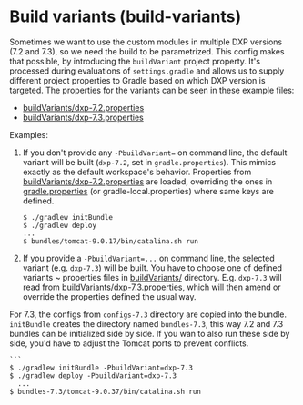 # Build variants (build-variants)

Sometimes we want to use the custom modules in multiple DXP versions (7.2 and 7.3), so we need the build to be parametrized. This config makes that possible, by introducing the `buildVariant` project property. It's processed during evaluations of `settings.gradle` and allows us to supply different project properties to Gradle based on which DXP version is targeted. The properties for the variants can be seen in these example files:
* [buildVariants/dxp-7.2.properties](buildVariants/dxp-7.2.properties)
* [buildVariants/dxp-7.3.properties](buildVariants/dxp-7.3.properties)

Examples:
1. If you don't provide any `-PbuildVariant=` on command line, the default variant will be built (`dxp-7.2`, set in `gradle.properties`). This mimics exactly as the default workspace's behavior. Properties from [buildVariants/dxp-7.2.properties](buildVariants/dxp-7.2.properties) are loaded, overriding the ones in [gradle.properties](gradle.properties) (or gradle-local.properties) where same keys are defined.

    ``` 
    $ ./gradlew initBundle  
    $ ./gradlew deploy  
    ...
    $ bundles/tomcat-9.0.17/bin/catalina.sh run
    ```

2. If you provide a `-PbuildVariant=...` on command line, the selected variant (e.g. `dxp-7.3`) will be built. You have to choose one of defined variants ~ properties files in [buildVariants/](buildVariants/) directory. E.g. `dxp-7.3` will read from [buildVariants/dxp-7.3.properties](buildVariants/dxp-7.3.properties), which will then amend or override the properties defined the usual way.

For 7.3, the configs from `configs-7.3` directory are copied into the bundle. `initBundle` creates the directory named `bundles-7.3`, this way 7.2 and 7.3 bundles can be initialized side by side. If you wan to also run these side by side, you'd have to adjust the Tomcat ports to prevent conflicts.

    ``` 
    $ ./gradlew initBundle -PbuildVariant=dxp-7.3
    $ ./gradlew deploy -PbuildVariant=dxp-7.3
      ...
    $ bundles-7.3/tomcat-9.0.37/bin/catalina.sh run